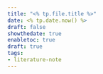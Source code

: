 ```yaml
---
title: "<% tp.file.title %>"
date: <% tp.date.now() %>
draft: false
showthedate: true
enabletoc: true
draft: true
tags:
- literature-note
---
```


